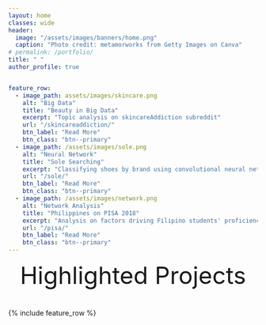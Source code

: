 ```yaml
---
layout: home
classes: wide
header:
  image: "/assets/images/banners/home.png"
  caption: "Photo credit: metamorworks from Getty Images on Canva"
# permalink: /portfolio/
title: " "
author_profile: true


feature_row:
  - image_path: assets/images/skincare.png
    alt: "Big Data"
    title: "Beauty in Big Data"
    excerpt: "Topic analysis on skincareAddiction subreddit"
    url: "/skincareaddiction/"
    btn_label: "Read More"
    btn_class: "btn--primary"	
  - image_path: /assets/images/sole.png
    alt: "Neural Network"
    title: "Sole Searching"
    excerpt: "Classifying shoes by brand using convolutional neural networks"
    url: "/sole/"
    btn_label: "Read More"
    btn_class: "btn--primary"	
  - image_path: /assets/images/network.png
    alt: "Network Analysis"
    title: "Philippines on PISA 2018"
    excerpt: "Analysis on factors driving Filipino students' proficiency in PISA 2018"
    url: "/pisa/"
    btn_label: "Read More"
    btn_class: "btn--primary"
---
```



<div style="margin-bottom:1cm" align="center"><font size="55">Highlighted Projects</font></div>

{% include feature_row %}

